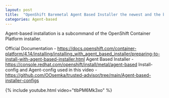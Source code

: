 ```yaml
---
layout: post
title:  "OpenShift Baremetal Agent Based Installer the newest and the best?"
categories: Agent-based
---
```

Agent-based installation is a subcommand of the OpenShift Container Platform installer. 

Official Documentation - https://docs.openshift.com/container-platform/4.14/installing/installing_with_agent_based_installer/preparing-to-install-with-agent-based-installer.html
Agent Based Installer - https://console.redhat.com/openshift/install/metal/agent-based
Install-config and Agent-config used in this video - https://github.com/OOsemka/trusted-advisor/tree/main/Agent-based-installer-configs


{% include youtube.html video="tlbPM6Mk3xo" %}

[jekyll-docs]: https://jekyllrb.com/docs/home
[jekyll-gh]:   https://github.com/jekyll/jekyll
[jekyll-talk]: https://talk.jekyllrb.com/